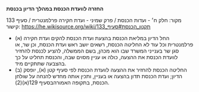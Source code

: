 **החזרה לוועדת הכנסת במהלך הדיון בכנסת**

מקור: חלק ח׳ - ועדות הכנסת / פרק שמיני - ועדת חקירה פרלמנטרית / סעיף 133
קישור: https://he.wikisource.org/wiki/תקנון_הכנסת#סעיף_133

 * (א) החל הדיון במליאת הכנסת בהצעת ועדת הכנסת להקים ועדת חקירה פרלמנטרית וכל עוד לא החליטה הכנסת, רשאים יושב ראש ועדת הכנסת, וכן שר, או סגן שר בענייני המשרד שבו הוא מכהן, בשם הממשלה, להציע לכנסת להחזיר לוועדת הכנסת את ההצעה, כולה או עניין מסוים שבה, והכנסת תחליט על כך בהצבעה שתתקיים מיד.
 * (ב) החליטה הכנסת להחזיר את ההצעה לוועדת הכנסת לפי סעיף קטן (א), יופסק הדיון; ועדת הכנסת תדון בהצעה או בעניין, ותכין אותה מחדש להנחה על שולחן הכנסת, בתקופה האמורהבסעיף 129(א)(2).